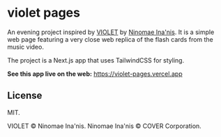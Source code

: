 # violet pages

An evening project inspired by [VIOLET][violet-link] by
[Ninomae Ina'nis][ina-link]. It is a simple web page featuring a very close web
replica of the flash cards from the music video.

The project is a Next.js app that uses TailwindCSS for styling.

**See this app live on the web:** https://violet-pages.vercel.app

## License

MIT.

VIOLET &copy; Ninomae Ina'nis. Ninomae Ina'nis &copy; COVER Corporation.

[violet-link]: https://inanis.streamlink.to/VIOLET
[ina-link]: https://www.youtube.com/channel/UCMwGHR0BTZuLsmjY_NT5Pwg
